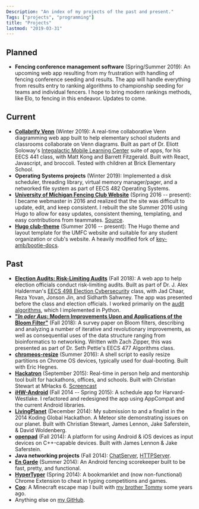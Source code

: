 ```yaml
---
Description: "An index of my projects of the past and present."
Tags: ["projects", "programming"]
title: "Projects"
lastmod: "2019-03-31"
---
```


## Planned
  - **Fencing conference management software** (Spring/Summer 2019): An upcoming web app resulting from my frustration with handling of fencing conference seeding and results. The app will handle everything from results entry to ranking algorithms to championship seeding for teams and individual fencers. I hope to bring modern rankings methods, like Elo, to fencing in this endeavor. Updates to come.

## Current
  - [**Collabrify Venn**](https://venndiagram.imlc.io/) (Winter 2019): A real-time collaborative Venn diagramming web app built to help elementary school students and classrooms collaborate on Venn diagrams. Built as part of Dr. Eliott Soloway's [Integalactic Mobile Learning Center](http://www.imlc.io/) suite of apps, for his EECS 441 class, with Matt Kong and Barrett Fitzgerald. Built with React, Javascript, and broccoli. Tested with children at Brick Elementary School.
  - **Operating Systems projects** (Winter 2019): Implemented a disk scheduler, threading library, virtual memory manager/pager, and a networked file system as part of EECS 482 Operating Systems.
  - [**University of Michigan Fencing Club Website**](http://umich.edu/~fencing) (Spring 2016 -- present): I became webmaster in 2016 and realized that the site was difficult to update, edit, and keep consistent. I rebuilt the site Summer 2016 using Hugo to allow for easy updates, consistent theming, templating, and easy contributions from teammates. [Source](https://github.com/UM-Fencing/UMFC-Website).
  - [**Hugo club-theme**](https://github.com/UM-Fencing/club-theme) (Summer 2016 -- present): The Hugo theme and layout template for the UMFC website and suitable for any student organization or club's website. A heavily modified fork of [key-amb/bootie-docs](https://github.com/key-amb/hugo-theme-bootie-docs).

## Past
  - [**Election Audits: Risk-Limiting Audits**](/post/election-audits/) (Fall 2018): A web app to help election officials conduct risk-limiting audits. Built as part of Dr. J. Alex Halderman's [EECS 498 Election Cybersecurity](https://www.eecs.umich.edu/courses/eecs498.009/) class, with Jad Chaar, Reza Yovan, Jonson Jin, and Sidharth Sahwney.  The app was presented before the class and election officials. I worked primarily on the [audit algorithms](https://github.com/ethanmad/RLA/tree/master/backend/audits), which I implemented in Python.
  - [**"_In oder Aus_: Modern Improvements Upon and Applications of the Bloom Filter"**](https://arxiv.org/abs/1902.07353) (Fall 2018): A survey paper on Bloom filters, describing and analyzing a number of iterative and revolutionary improvements, as well as consequential uses of the data structure ranging from bioinformatics to networking. Written with Zach Zipper, this was presented as part of Dr. Seth Pettie's EECS 477 Algorithms class.
  - [**chromeos-resize**](https://github.com/ethanmad/chromeos-resize) (Summer 2016): A shell script to easily resize partitions on Chrome OS devices, typically used for dual-booting. Built with Eric Hegnes.
  - [**Hackatron**](https://github.com/TheWashingtonRedskins/Hackatron) (September 2015): Real-time in person help and mentorship tool built for hackathons, offices, and schools. Built with Christian Stewart at MHacks 6. [Screencast](https://www.youtube.com/watch?v=ZvAWzwYOl4o)
  - [**iHW-Android**](https://github.com/hwcomputerscience/ihw-android) (Fall 2014 -- Spring 2015): A schedule app for Harvard-Westlake. I refactored and redesigned the app using AppCompat and the current Android libraries.
  - [**LivingPlanet**](https://github.com/TheWashingtonRedskins/LivingPlanet) (December 2014): My submission to and a finalist in the 2014 Koding Global Hackathon. A Meteor site demonstrating issues on our planet. Built with Christian Stewart, James Lennon, Jake Saferstein, & David Woldenberg.
  - [**openpad**](https://openpad.github.io) (Fall 2014): A platform for using Android & iOS devices as input devices on C++-capable devices. Built with James Lennon & Jake Saferstein.
  - **Java networking projects** (Fall 2014): [ChatServer](http://github.com/ethanmad/ChatServer), [HTTPServer](https://github.com/ethanmad/HTTPServer).
  - [**En Garde**](http://ethanmad.com/En-Garde) (Summer 2014): An Android fencing scorekeeper built to be fast, pretty, and functional.
  - [**HyperTyper**](http://ethanmad.com/post/HyperTyper) (Spring 2014): A bookmarklet and (now non-functional) Chrome Extension to cheat in typing competitions and games.
  - [**Coo**](http://ethanmad.com/coo-mc): A Minecraft escape map I built with [my brother Tommy](http://tom.ethanmad.com) some years ago.
  - Anything else on [my GitHub](https://github.com/ethanmad).
